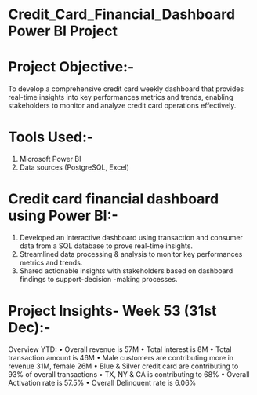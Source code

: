 # Credit_Card_Financial_Dashboard Power BI Project

# Project Objective:-
To develop a comprehensive credit card weekly dashboard that provides real-time insights into key performances metrics and trends, enabling stakeholders to monitor and analyze credit card operations effectively.

# Tools Used:-
1. Microsoft Power BI
2. Data sources (PostgreSQL, Excel)

# Credit card financial dashboard using Power BI:-
1. Developed an interactive dashboard using transaction and consumer data from a SQL database to prove real-time insights.
2. Streamlined data processing & analysis to monitor key performances metrics and trends.
3. Shared actionable insights with stakeholders based on dashboard findings to support-decision -making processes.

# Project Insights- Week 53 (31st Dec):-
Overview YTD:
• Overall revenue is 57M
• Total interest is 8M
• Total transaction amount is 46M
• Male customers are contributing more in revenue 31M, female 26M
• Blue & Silver credit card are contributing to 93% of overall
transactions
• TX, NY & CA is contributing to 68%
• Overall Activation rate is 57.5%
• Overall Delinquent rate is 6.06%
